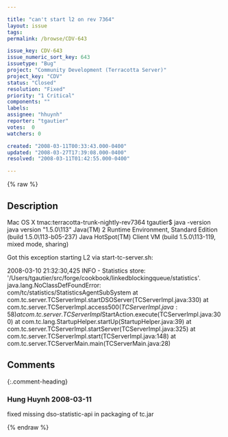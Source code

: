 ```yaml
---

title: "can't start l2 on rev 7364"
layout: issue
tags: 
permalink: /browse/CDV-643

issue_key: CDV-643
issue_numeric_sort_key: 643
issuetype: "Bug"
project: "Community Development (Terracotta Server)"
project_key: "CDV"
status: "Closed"
resolution: "Fixed"
priority: "1 Critical"
components: ""
labels: 
assignee: "hhuynh"
reporter: "tgautier"
votes:  0
watchers: 0

created: "2008-03-11T00:33:43.000-0400"
updated: "2008-03-27T17:39:08.000-0400"
resolved: "2008-03-11T01:42:55.000-0400"

---
```




{% raw %}



## Description

<div markdown="1" class="description">

Mac OS X
tmac:terracotta-trunk-nightly-rev7364 tgautier$ java -version
java version "1.5.0\113"
Java(TM) 2 Runtime Environment, Standard Edition (build 1.5.0\113-b05-237)
Java HotSpot(TM) Client VM (build 1.5.0\113-119, mixed mode, sharing)

Got this exception starting L2 via start-tc-server.sh:

2008-03-10 21:32:30,425 INFO - Statistics store: '/Users/tgautier/src/forge/cookbook/linkedblockingqueue/statistics'.
java.lang.NoClassDefFoundError: com/tc/statistics/StatisticsAgentSubSystem
	at com.tc.server.TCServerImpl.startDSOServer(TCServerImpl.java:330)
	at com.tc.server.TCServerImpl.access$500(TCServerImpl.java:58)
	at com.tc.server.TCServerImpl$StartAction.execute(TCServerImpl.java:300)
	at com.tc.lang.StartupHelper.startUp(StartupHelper.java:39)
	at com.tc.server.TCServerImpl.startServer(TCServerImpl.java:325)
	at com.tc.server.TCServerImpl.start(TCServerImpl.java:148)
	at com.tc.server.TCServerMain.main(TCServerMain.java:28)



</div>

## Comments


{:.comment-heading}
### **Hung Huynh** <span class="date">2008-03-11</span>

<div markdown="1" class="comment">

fixed missing dso-statistic-api in packaging of tc.jar

</div>



{% endraw %}
